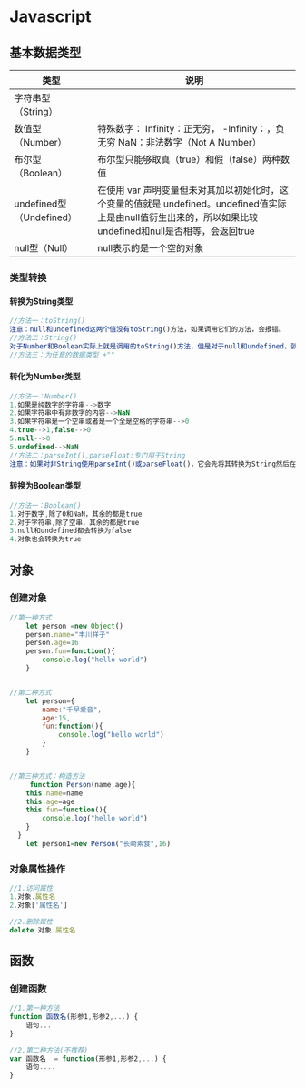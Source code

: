 # Javascript

## 基本数据类型

| 类型                     | 说明                                                         |
| ------------------------ | ------------------------------------------------------------ |
| 字符串型（String）       |                                                              |
| 数值型（Number）         | 特殊数字：  Infinity：正无穷， -Infinity：，负无穷 NaN：非法数字（Not A Number） |
| 布尔型（Boolean）        | 布尔型只能够取真（true）和假（false）两种数值                |
| undefined型（Undefined） | 在使用 var 声明变量但未对其加以初始化时，这个变量的值就是 undefined。undefined值实际上是由null值衍生出来的，所以如果比较undefined和null是否相等，会返回true |
| null型（Null）           | null表示的是一个空的对象                                     |

### 类型转换

#### 转换为String类型

```js
//方法一：toString()
注意：null和undefined这两个值没有toString()方法，如果调用它们的方法，会报错。
//方法二：String()
对于Number和Boolean实际上就是调用的toString()方法，但是对于null和undefined，就不会调用toString()方法，它会将 null 直接转换为 “null”，将 undefined 直接转换为 “undefined”。
//方法三：为任意的数据类型 +""
```

#### 转化为Number类型

```js
//方法一：Number()
1.如果是纯数字的字符串-->数字
2.如果字符串中有非数字的内容-->NaN
3.如果字符串是一个空串或者是一个全是空格的字符串-->0
4.true-->1,false-->0
5.null-->0
5.undefined-->NaN
//方法二：parseInt(),parseFloat:专门用于String
注意：如果对非String使用parseInt()或parseFloat()，它会先将其转换为String然后在操作
```

#### 转换为Boolean类型

```js
//方法一：Boolean()
1.对于数字,除了0和NaN，其余的都是true
2.对于字符串,除了空串，其余的都是true
3.null和undefined都会转换为false
4.对象也会转换为true
```

## 对象

### 创建对象

```js
//第一种方式
    let person =new Object()
    person.name="丰川祥子"
    person.age=16
    person.fun=function(){
        console.log("hello world")
    }


//第二种方式
    let person={
        name:"千早爱音",
        age:15,
        fun:function(){
            console.log("hello world")
        }
    }


//第三种方式：构造方法
     function Person(name,age){
    this.name=name
    this.age=age
    this.fun=function(){
        console.log("hello world")
    }
  }
    let person1=new Person("长崎素食",16)

```

### 对象属性操作

```js
//1.访问属性
1.对象.属性名
2.对象['属性名']

//2.删除属性
delete 对象.属性名
```

## 函数

### 创建函数

```js
//1.第一种方法
function 函数名(形参1,形参2,...) {
    语句...
}

//2.第二种方法(不推荐)
var 函数名  = function(形参1,形参2,...) {
    语句....
}
```

